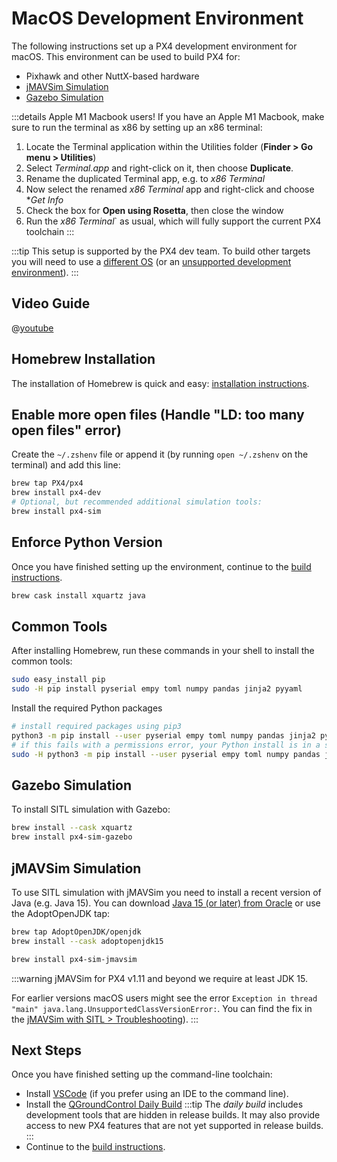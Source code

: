 # MacOS Development Environment

The following instructions set up a PX4 development environment for macOS. This environment can be used to build PX4 for:
* Pixhawk and other NuttX-based hardware
* [jMAVSim Simulation](../simulation/jmavsim.md)
* [Gazebo Simulation](../simulation/gazebo.md)

:::details
Apple M1 Macbook users! If you have an Apple M1 Macbook, make sure to run the terminal as x86 by setting up an x86 terminal:
1. Locate the Terminal application within the Utilities folder (**Finder > Go menu > Utilities**)
2. Select *Terminal.app* and right-click on it, then choose **Duplicate**.
3. Rename the duplicated Terminal app, e.g. to *x86 Terminal*
4. Now select the renamed *x86 Terminal* app and right-click and choose **Get Info*
5. Check the box for **Open using Rosetta**, then close the window
6. Run the *x86 Terminal*` as usual, which will fully support the current PX4 toolchain
:::

:::tip
This setup is supported by the PX4 dev team. To build other targets you will need to use a [different OS](../dev_setup/dev_env.md#supported-targets) (or an [unsupported development environment](../advanced/dev_env_unsupported.md)).
:::

## Video Guide

@[youtube](https://youtu.be/tMbMGiMs1cQ)

## Homebrew Installation

The installation of Homebrew is quick and easy: [installation instructions](https://brew.sh).

## Enable more open files (Handle "LD: too many open files" error)

Create the `~/.zshenv` file or append it (by running `open ~/.zshenv` on the terminal) and add this line:
```sh
brew tap PX4/px4
brew install px4-dev
# Optional, but recommended additional simulation tools:
brew install px4-sim
```

## Enforce Python Version

Once you have finished setting up the environment, continue to the [build instructions](../setup/building_px4.md).

```sh
brew cask install xquartz java
```

## Common Tools

After installing Homebrew, run these commands in your shell to install the common tools:

```sh
sudo easy_install pip
sudo -H pip install pyserial empy toml numpy pandas jinja2 pyyaml
```
Install the required Python packages

```sh
# install required packages using pip3
python3 -m pip install --user pyserial empy toml numpy pandas jinja2 pyyaml pyros-genmsg packaging
# if this fails with a permissions error, your Python install is in a system path - use this command instead:
sudo -H python3 -m pip install --user pyserial empy toml numpy pandas jinja2 pyyaml pyros-genmsg packaging
```

## Gazebo Simulation

To install SITL simulation with Gazebo:

```sh
brew install --cask xquartz
brew install px4-sim-gazebo
```

## jMAVSim Simulation

To use SITL simulation with jMAVSim you need to install a recent version of Java (e.g. Java 15). You can download [Java 15 (or later) from Oracle](https://www.oracle.com/java/technologies/javase-downloads.html#JDK15) or use the AdoptOpenJDK tap:

```sh
brew tap AdoptOpenJDK/openjdk
brew install --cask adoptopenjdk15
```

```sh
brew install px4-sim-jmavsim
```

:::warning
jMAVSim for PX4 v1.11 and beyond we require at least JDK 15.

For earlier versions macOS users might see the error `Exception in thread "main" java.lang.UnsupportedClassVersionError:`. You can find the fix in the [jMAVSim with SITL > Troubleshooting](../simulation/jmavsim.html#troubleshooting)).
:::

## Next Steps

Once you have finished setting up the command-line toolchain:
- Install [VSCode](../dev_setup/vscode.md) (if you prefer using an IDE to the command line).
- Install the [QGroundControl Daily Build](https://docs.qgroundcontrol.com/en/releases/daily_builds.html) :::tip The *daily build* includes development tools that are hidden in release builds. It may also provide access to new PX4 features that are not yet supported in release builds.
:::
- Continue to the [build instructions](../dev_setup/building_px4.md).
